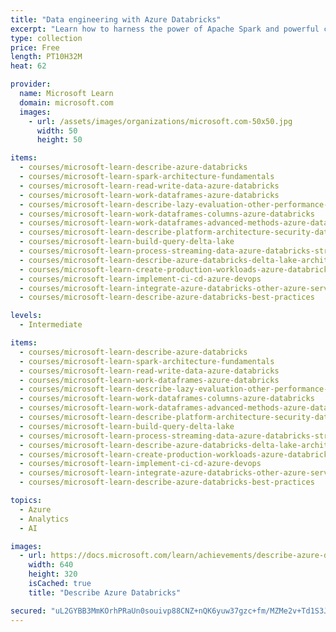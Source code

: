 ```yaml
---
title: "Data engineering with Azure Databricks"
excerpt: "Learn how to harness the power of Apache Spark and powerful clusters running on the Azure Databricks platform to run large data engineering workloads in the cloud."
type: collection
price: Free
length: PT10H32M
heat: 62

provider:
  name: Microsoft Learn
  domain: microsoft.com
  images:
    - url: /assets/images/organizations/microsoft.com-50x50.jpg
      width: 50
      height: 50

items:
  - courses/microsoft-learn-describe-azure-databricks
  - courses/microsoft-learn-spark-architecture-fundamentals
  - courses/microsoft-learn-read-write-data-azure-databricks
  - courses/microsoft-learn-work-dataframes-azure-databricks
  - courses/microsoft-learn-describe-lazy-evaluation-other-performance-features-azure-databricks
  - courses/microsoft-learn-work-dataframes-columns-azure-databricks
  - courses/microsoft-learn-work-dataframes-advanced-methods-azure-databricks
  - courses/microsoft-learn-describe-platform-architecture-security-data-protection-azure-databricks
  - courses/microsoft-learn-build-query-delta-lake
  - courses/microsoft-learn-process-streaming-data-azure-databricks-structured-streaming
  - courses/microsoft-learn-describe-azure-databricks-delta-lake-architecture
  - courses/microsoft-learn-create-production-workloads-azure-databricks-azure-data-factory
  - courses/microsoft-learn-implement-ci-cd-azure-devops
  - courses/microsoft-learn-integrate-azure-databricks-other-azure-services
  - courses/microsoft-learn-describe-azure-databricks-best-practices

levels:
  - Intermediate

items:
  - courses/microsoft-learn-describe-azure-databricks
  - courses/microsoft-learn-spark-architecture-fundamentals
  - courses/microsoft-learn-read-write-data-azure-databricks
  - courses/microsoft-learn-work-dataframes-azure-databricks
  - courses/microsoft-learn-describe-lazy-evaluation-other-performance-features-azure-databricks
  - courses/microsoft-learn-work-dataframes-columns-azure-databricks
  - courses/microsoft-learn-work-dataframes-advanced-methods-azure-databricks
  - courses/microsoft-learn-describe-platform-architecture-security-data-protection-azure-databricks
  - courses/microsoft-learn-build-query-delta-lake
  - courses/microsoft-learn-process-streaming-data-azure-databricks-structured-streaming
  - courses/microsoft-learn-describe-azure-databricks-delta-lake-architecture
  - courses/microsoft-learn-create-production-workloads-azure-databricks-azure-data-factory
  - courses/microsoft-learn-implement-ci-cd-azure-devops
  - courses/microsoft-learn-integrate-azure-databricks-other-azure-services
  - courses/microsoft-learn-describe-azure-databricks-best-practices

topics:
  - Azure
  - Analytics
  - AI

images:
  - url: https://docs.microsoft.com/learn/achievements/describe-azure-databricks-social.png
    width: 640
    height: 320
    isCached: true
    title: "Describe Azure Databricks"

secured: "uL2GYBB3MmKOrhPRaUn0souivp88CNZ+nQK6yuw37gzc+fm/MZMe2v+Td1S3JB3PQUNI5GuQW1TtASEx7xILSXaGJ2sketgbEo6dYouWquuG50yM49HXm83EOX2qMQlv8BFlVldFXNZ6k2iedVU3w3cFLITZDL8xXvIEEfDJKLEeZTswqvgQBp1rAw1pv9KRxoi3q7Xh3DKQP6nwGny+7jP5l52f2Hhq3Rn0z44Pk5RNzqea8brbXfebyNLy2k6weSOpGAdscJOokoXLj9yxYq2BgYH4eZ0uenw6qUy3vnS8Mib5/LF0smqYd1gljHxSOJAhTvpfnFW5iC4XQuWzlQ==;x4pipY9SJLzms2I+SvKM8g=="
---
```


